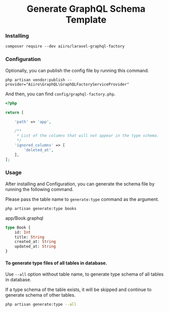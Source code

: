 <h1 align="center">Generate GraphQL Schema Template</h1>

### Installing
``` shell
composer require --dev aiiro/laravel-graphql-factory
```

### Configuration
Optionally, you can publish the config file by running this command.
``` shell
php artisan vendor:publish --provider="Aiiro\GraphQL\GraphQLFactoryServiceProvider"
```

And then, you can find `config/graphql-factory.php`.
``` php
<?php

return [

    'path' => 'app',

    /**
     * List of the columns that will not appear in the type schema.
     */
    'ignored_columns' => [
        'deleted_at',
    ],
];
```

### Usage
After installing and Configuration, you can generate the schema file by running the following command.

Please pass the table name to `generate:type` command as the argument.

``` shell
php artisan generate:type books
```

app/Book.graphql
```graphql
type Book {
    id: Int
    title: String
    created_at: String
    updated_at: String
}
```

#### To generate type files of all tables in database.

Use `--all` option without table name, to generate type schema of all tables in database.

If a type schema of the table exists, it will be skipped and continue to generate schema of other tables.

```bash
php artisan generate:type --all
```


